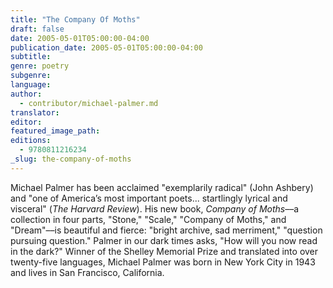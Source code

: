 ```yaml
---
title: "The Company Of Moths"
draft: false
date: 2005-05-01T05:00:00-04:00
publication_date: 2005-05-01T05:00:00-04:00
subtitle:
genre: poetry
subgenre:
language:
author:
  - contributor/michael-palmer.md
translator:
editor:
featured_image_path:
editions:
  - 9780811216234
_slug: the-company-of-moths
---
```


Michael Palmer has been acclaimed "exemplarily radical" (John Ashbery) and "one of America’s most important poets... startlingly lyrical and visceral" (_The Harvard Review_). His new book, _Company of Moths_––a collection in four parts, "Stone," "Scale," "Company of Moths," and "Dream"––is beautiful and fierce: "bright archive, sad merriment," "question pursuing question." Palmer in our dark times asks, "How will you now read in the dark?" Winner of the Shelley Memorial Prize and translated into over twenty-five languages, Michael Palmer was born in New York City in 1943 and lives in San Francisco, California.

